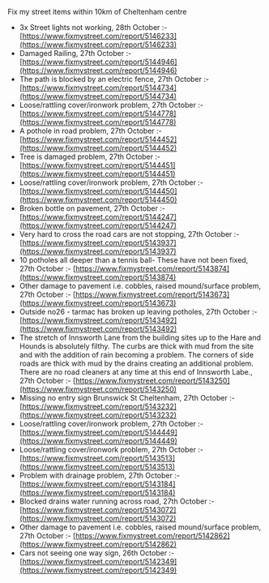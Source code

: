 Fix my street items within 10km of Cheltenham centre

<!-- fix_marker starts -->

- 3x Street lights not working, 28th October :- [https://www.fixmystreet.com/report/5146233](https://www.fixmystreet.com/report/5146233)
- Damaged Railing, 27th October :- [https://www.fixmystreet.com/report/5144946](https://www.fixmystreet.com/report/5144946)
- The path is blocked by an electric fence, 27th October :- [https://www.fixmystreet.com/report/5144734](https://www.fixmystreet.com/report/5144734)
- Loose/rattling cover/ironwork problem, 27th October :- [https://www.fixmystreet.com/report/5144778](https://www.fixmystreet.com/report/5144778)
- A pothole in road problem, 27th October :- [https://www.fixmystreet.com/report/5144452](https://www.fixmystreet.com/report/5144452)
- Tree is damaged problem, 27th October :- [https://www.fixmystreet.com/report/5144451](https://www.fixmystreet.com/report/5144451)
- Loose/rattling cover/ironwork problem, 27th October :- [https://www.fixmystreet.com/report/5144450](https://www.fixmystreet.com/report/5144450)
- Broken bottle on pavement, 27th October :- [https://www.fixmystreet.com/report/5144247](https://www.fixmystreet.com/report/5144247)
- Very hard to cross the road cars are not stopping, 27th October :- [https://www.fixmystreet.com/report/5143937](https://www.fixmystreet.com/report/5143937)
- 10 potholes all deeper than a tennis ball- These have not been fixed, 27th October :- [https://www.fixmystreet.com/report/5143874](https://www.fixmystreet.com/report/5143874)
- Other damage to pavement i.e. cobbles, raised mound/surface problem, 27th October :- [https://www.fixmystreet.com/report/5143673](https://www.fixmystreet.com/report/5143673)
- Outside no26 - tarmac has broken up leaving potholes, 27th October :- [https://www.fixmystreet.com/report/5143492](https://www.fixmystreet.com/report/5143492)
- The stretch of Innsworth Lane from the building sites up to the Hare and Hounds is absolutely filthy. The curbs are thick with mud from the site and with the addition of rain becoming a problem. The corners of side roads are thick with mud by the drains creating an additional problem. There are no road cleaners at any time at this end of Innsworth Labe., 27th October :- [https://www.fixmystreet.com/report/5143250](https://www.fixmystreet.com/report/5143250)
- Missing no entry sign Brunswick St Cheltenham, 27th October :- [https://www.fixmystreet.com/report/5143232](https://www.fixmystreet.com/report/5143232)
- Loose/rattling cover/ironwork problem, 27th October :- [https://www.fixmystreet.com/report/5144449](https://www.fixmystreet.com/report/5144449)
- Loose/rattling cover/ironwork problem, 27th October :- [https://www.fixmystreet.com/report/5143513](https://www.fixmystreet.com/report/5143513)
- Problem with drainage problem, 27th October :- [https://www.fixmystreet.com/report/5143184](https://www.fixmystreet.com/report/5143184)
- Blocked drains water running across road, 27th October :- [https://www.fixmystreet.com/report/5143072](https://www.fixmystreet.com/report/5143072)
- Other damage to pavement i.e. cobbles, raised mound/surface problem, 27th October :- [https://www.fixmystreet.com/report/5142862](https://www.fixmystreet.com/report/5142862)
- Cars not seeing one way sign, 26th October :- [https://www.fixmystreet.com/report/5142349](https://www.fixmystreet.com/report/5142349)

<!-- fix_marker ends -->